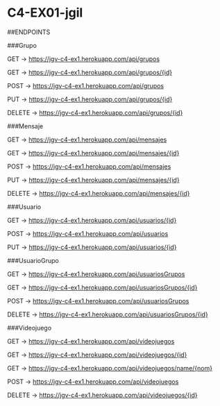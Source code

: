 # C4-EX01-jgil

##ENDPOINTS


###Grupo

GET -> https://jgv-c4-ex1.herokuapp.com/api/grupos

GET -> https://jgv-c4-ex1.herokuapp.com/api/grupos/{id}

POST -> https://jgv-c4-ex1.herokuapp.com/api/grupos

PUT -> https://jgv-c4-ex1.herokuapp.com/api/grupos/{id}

DELETE -> https://jgv-c4-ex1.herokuapp.com/api/grupos/{id}


###Mensaje

GET -> https://jgv-c4-ex1.herokuapp.com/api/mensajes

GET -> https://jgv-c4-ex1.herokuapp.com/api/mensajes/{id}

POST -> https://jgv-c4-ex1.herokuapp.com/api/mensajes

PUT -> https://jgv-c4-ex1.herokuapp.com/api/mensajes/{id}

DELETE -> https://jgv-c4-ex1.herokuapp.com/api/mensajes/{id}


###Usuario

GET -> https://jgv-c4-ex1.herokuapp.com/api/usuarios/{id}

POST -> https://jgv-c4-ex1.herokuapp.com/api/usuarios

PUT -> https://jgv-c4-ex1.herokuapp.com/api/usuarios/{id}


###UsuarioGrupo

GET -> https://jgv-c4-ex1.herokuapp.com/api/usuariosGrupos

GET -> https://jgv-c4-ex1.herokuapp.com/api/usuariosGrupos/{id}

POST -> https://jgv-c4-ex1.herokuapp.com/api/usuariosGrupos

DELETE -> https://jgv-c4-ex1.herokuapp.com/api/usuariosGrupos/{id}


###Videojuego

GET -> https://jgv-c4-ex1.herokuapp.com/api/videojuegos

GET -> https://jgv-c4-ex1.herokuapp.com/api/videojuegos/{id}

GET -> https://jgv-c4-ex1.herokuapp.com/api/videojuegos/name/{nom}

POST -> https://jgv-c4-ex1.herokuapp.com/api/videojuegos

DELETE -> https://jgv-c4-ex1.herokuapp.com/api/videojuegos/{id}
